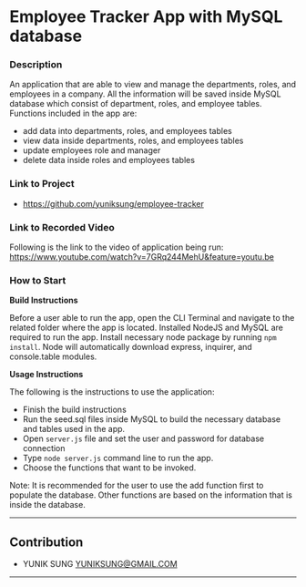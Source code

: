 # Employee Tracker App with MySQL database

### Description

An application that are able to view and manage the departments, roles, and employees in a company. All the information will be saved inside MySQL database which consist of department, roles, and employee tables. Functions included in the app are:
* add data into departments, roles, and employees tables
* view data inside departments, roles, and employees tables
* update employees role and manager
* delete data inside  roles and employees tables

### Link to Project

* https://github.com/yuniksung/employee-tracker


### Link to Recorded Video

Following is the link to the video of application being run:
https://www.youtube.com/watch?v=7GRq244MehU&feature=youtu.be
### How to Start

**Build Instructions**

Before a user able to run the app, open the CLI Terminal and navigate to the related folder where the app is located. Installed NodeJS and MySQL are required to run the app. Install necessary node package by running `npm install`. Node will automatically download express, inquirer, and console.table modules.

**Usage Instructions**

The following is the instructions to use the application:
* Finish the build instructions
* Run the seed.sql files inside MySQL to build the necessary database and tables used in the app.
* Open `server.js` file and set the user and password for database connection
* Type `node server.js` command line to run the app.
* Choose the functions that want to be invoked.

Note: It is recommended for the user to use the add function first to populate the database. Other functions are based on the information that is inside the database.


---
## Contribution
- YUNIK SUNG <YUNIKSUNG@GMAIL.COM>
---